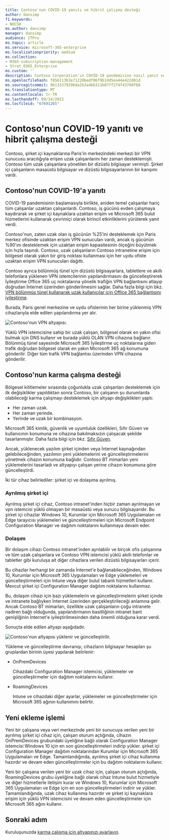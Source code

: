 ```yaml
---
title: Contoso'nun COVID-19 yanıtı ve hibrit çalışma desteği
author: dansimp
f1.keywords:
- NOCSH
ms.author: dansimp
manager: dansimp
audience: ITPro
ms.topic: article
ms.service: microsoft-365-enterprise
ms.localizationpriority: medium
ms.collection:
- M365-subscription-management
- Strat_O365_Enterprise
ms.custom: ''
description: Contoso Corporation'ın COVID-19 pandemisine nasıl yanıt verdiğini ve hibrit çalışma için yazılım yükleme ve güncelleştirme altyapısını nasıl hazırladığını anlayın.
ms.openlocfilehash: f856113b3e71220bedf06f9b1dd5ea44e422d81d
ms.sourcegitcommit: 9b133379196da2b3a4bb311b07ff274f43780f68
ms.translationtype: MT
ms.contentlocale: tr-TR
ms.lasthandoff: 09/14/2022
ms.locfileid: "67691265"
---
```

# <a name="contosos-covid-19-response-and-support-for-hybrid-work"></a>Contoso'nun COVID-19 yanıtı ve hibrit çalışma desteği

Contoso, şirket içi kaynaklarına Paris'in merkezindeki merkezi bir VPN sunucusu aracılığıyla erişen uzak çalışanlarını her zaman desteklemişti. Contoso tüm uzak çalışanlara yönetilen bir dizüstü bilgisayar vermişti. Şirket içi çalışanların masaüstü bilgisayar ve dizüstü bilgisayarlarının bir karışımı vardı.

## <a name="contosos-response-to-covid-19"></a>Contoso'nun COVID-19'a yanıtı

COVID-19 pandemisinin başlamasıyla birlikte, aniden temel çalışanlar hariç tüm çalışanlar uzaktan çalışanlardı. Contoso, iş gücünü evden çalışmaya kaydırarak ve şirket içi kaynaklara uzaktan erişim ve Microsoft 365 bulut hizmetlerini kullanarak çevrimiçi olarak birincil etkinliklerini yürüterek yanıt verdi.

Contoso'nun, zaten uzak olan iş gücünün %25'ini desteklemek için Paris merkez ofisinde uzaktan erişim VPN sunucuları vardı, ancak iş gücünün %90'ını desteklemek için uzaktan erişim kapasitesinin ölçeğini büyütmek için hızla taşındı. Contoso, uzak çalışanların Contoso intranetine erişim için bölgesel olarak yakın bir giriş noktası kullanması için her uydu ofiste uzaktan erişim VPN sunucuları dağıttı.

Contoso ayrıca bölünmüş tünel için dizüstü bilgisayarlara, tabletlere ve akıllı telefonlara yüklenen VPN istemcilerinin yapılandırmasını da güncelleştirerek İyileştirme Office 365 uç noktalarına yönelik trafiğin VPN bağlantısını atlayıp doğrudan İnternet üzerinden gönderilmesini sağlar. Daha fazla bilgi için bkz. [VPN bölünmüş tünel kullanarak uzak kullanıcılar için Office 365 bağlantısını iyileştirme](../enterprise/microsoft-365-vpn-split-tunnel.md).

Burada, Paris genel merkezine ve uydu ofislerinin her birine yüklenmiş VPN cihazlarıyla elde edilen yapılandırma yer alır. 

![Contoso'nun VPN altyapısı.](../media/contoso-remote-onsite-work/contoso-vpn-infrastructure.png)

Yüklü VPN istemcisine sahip bir uzak çalışan, bölgesel olarak en yakın ofisi bulmak için DNS kullanır ve burada yüklü OLAN VPN cihazına bağlanır. Bölünmüş tünel sayesinde Microsoft 365 İyileştirme uç noktalarına giden trafik doğrudan bölgesel olarak en yakın Microsoft 365 ağ konumuna gönderilir. Diğer tüm trafik VPN bağlantısı üzerinden VPN cihazına gönderilir.

## <a name="contosos-support-for-hybrid-work"></a>Contoso'nun karma çalışma desteği

Bölgesel kilitlemeler sırasında çoğunlukla uzak çalışanları desteklemek için ilk değişiklikler yapıldıktan sonra Contoso, bir çalışanın şu durumlarda olabileceği karma çalışmayı desteklemek için altyapı değişiklikleri yaptı:

- Her zaman uzak.
- Her zaman yerinde.
- Yerinde ve uzak bir kombinasyon.

Microsoft 365 kimlik, güvenlik ve uyumluluk özellikleri, Sıfır Güven ve kullanıcının konumuna ve cihazına bakılmaksızın çalışacak şekilde tasarlanmıştır. Daha fazla bilgi için bkz. [Sıfır Güven](https://www.microsoft.com/security/business/zero-trust).

Ancak, yüklenecek yazılım şirket içinden veya İnternet kaynağından gelebileceğinden, yazılımın yeni yüklemelerini ve güncelleştirmelerini yönetmek cihazın konumuna bağlıdır. Contoso BT mimarları yeni yüklemelerini tasarladı ve altyapıyı çalışan yerine cihazın konumuna göre güncelleştirdi.

İki tür cihaz belirlediler: şirket içi ve dolaşıma ayrılmış.

### <a name="dedicated-on-premises"></a>Ayrılmış şirket içi

Ayrılmış şirket içi cihaz, Contoso intranet'inden hiçbir zaman ayrılmayan ve vpn istemcisi yüklü olmayan bir masaüstü veya sunucu bilgisayarıdır. Bu şirket içi cihazlar Windows 10, Kurumlar için Microsoft 365 Uygulamaları ve Edge tarayıcısı yüklemeleri ve güncelleştirmeleri için Microsoft Endpoint Configuration Manager ve dağıtım noktalarını kullanmaya devam eder.

### <a name="roaming"></a>Dolaşım

Bir dolaşım cihazı Contoso intranet'inden ayrılabilir ve birçok ofis çalışanına ve tüm uzak çalışanlara ve Contoso VPN istemcisi yüklü akıllı telefonlar ve tabletler gibi kuruluşa ait diğer cihazlara verilen dizüstü bilgisayarları içerir. 

Bu cihazlar herhangi bir zamanda İnternet'e bağlanabileceğinden, Windows 10, Kurumlar için Microsoft 365 Uygulamaları ve Edge yüklemeleri ve güncelleştirmeleri için Intune veya diğer bulut tabanlı hizmetleri kullanır. Mevcut şirket içi Configuration Manager dağıtım noktalarını kullanmaz.

Bu, dolaşım cihazı için bazı yüklemelerin ve güncelleştirmelerin şirket içinde ve intranete bağlıyken İnternet üzerinden gerçekleştirileceği anlamına gelir. Ancak Contoso BT mimarları, özellikle uzak çalışanların çoğu intranete nadiren bağlı olduğunda, yapılandırmanın basitliğinin intranet bant genişliğinin İnternet'e iyileştirilmesinden daha önemli olduğuna karar verdi.

Sonuçta elde edilen altyapı aşağıdadır.

![Contoso'nun altyapısı yüklenir ve güncelleştirilir.](../media/contoso-remote-onsite-work/contoso-updates-infrastructure.png)

Yükleme ve güncelleştirme davranışı, cihazların bilgisayar hesapları şu gruplardan birinin üyesi yapılarak belirlenir:

- OnPremDevices

  Cihazdaki Configuration Manager istemcisi, yüklemeler ve güncelleştirmeler için dağıtım noktalarını kullanır.

- RoamingDevices

  Intune ve cihazdaki diğer ayarlar, yüklemeler ve güncelleştirmeler için Microsoft 365 ağının kullanımını belirtir.

## <a name="new-onboarding-process"></a>Yeni ekleme işlemi

Yeni bir çalışana veya veri merkezinde yeni bir sunucuya verilen yeni bir ayrılmış şirket içi cihaz için, çalışan oturum açtığında, cihazın OnPremDevices grubundaki üyeliğine bağlı olarak Configuration Manager istemcisi Windows 10 için en son güncelleştirmeleri indirip yükler. şirket içi Configuration Manager dağıtım noktalarından Kurumlar için Microsoft 365 Uygulamaları ve Edge. Tamamlandığında, ayrılmış şirket içi cihaz kullanıma hazırdır ve devam eden güncelleştirmeler için bu dağıtım noktalarını kullanır.

Yeni bir çalışana verilen yeni bir uzak cihaz için, çalışan oturum açtığında, RoamingDevices grubu üyeliğine bağlı olarak cihaz Intune bulut hizmetiyle ve diğer hizmetlerle iletişim kurar ve Windows 10, Kurumlar için Microsoft 365 Uygulamaları ve Edge için en son güncelleştirmeleri indirir ve yükler. Tamamlandığında, uzak cihaz kullanıma hazırdır ve şirket içi kaynaklara erişim için yüklü VPN istemcisini ve devam eden güncelleştirmeler için Microsoft 365 ağını kullanır.

## <a name="next-step"></a>Sonraki adım

Kuruluşunuzda [karma çalışma için altyapınızı ayarlayın](empower-people-to-work-remotely.md).
